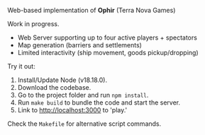 Web-based implementation of **Ophir** (Terra Nova Games)

Work in progress.

- Web Server supporting up to four active players + spectators
- Map generation (barriers and settlements)
- Limited interactivity (ship movement, goods pickup/dropping)

Try it out:

1. Install/Update Node (v18.18.0).
2. Download the codebase.
3. Go to the project folder and run `npm install`.
4. Run `make build` to bundle the code and start the server.
5. Link to [http://localhost:3000](http://localhost:3000) to 'play.'

Check the `Makefile` for alternative script commands.
